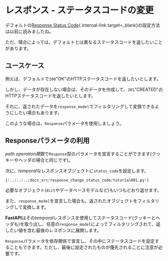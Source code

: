 # レスポンス - ステータスコードの変更 <!-- # Response - Change Status Code -->

<!-- You probably read before that you can set a default [Response Status Code](../tutorial/response-status-code.md){.internal-link target=_blank}. -->
デフォルトの[Response Status Code](./tutorial/response-status-code.md){.internal-link target=_blank}の設定方法は以前に読みましたね。

<!-- But in some cases you need to return a different status code than the default. -->
ただ、場合によっては、デフォルトとは異なるステータスコードを返したいことがあります。

<!-- ## Use case -->
## ユースケース

<!-- For example, imagine that you want to return an HTTP status code of "OK" `200` by default. -->
例えば、デフォルトで`200`"OK"のHTTPステータスコードを返したいとします。

<!-- But if the data didn't exist, you want to create it, and return an HTTP status code of "CREATED" `201`. -->
しかし、データが存在しない場合は、そのデータを作成して、`201`"CREATED"のHTTPステータスコードを返したいとします。

<!-- But you still want to be able to filter and convert the data you return with a `response_model`. -->
それに、返されたデータを`response_model`でフィルタリングして変換できるようにしたい場合もあります。

<!-- For those cases, you can use a `Response` parameter. -->
このような場合は、`Response`パラメータを使用しましょう。

<!-- ## Use a `Response` parameter -->
## Responseパラメータの利用

<!-- You can declare a parameter of type `Response` in your *path operation function* (as you can do for cookies and headers). -->
*path operation関数*で`Response`型のパラメータを宣言することができます(クッキーやヘッダの場合と同じです)。

<!-- And then you can set the `status_code` in that *temporal* response object. -->
次に、*temporal*なレスポンスオブジェクトに`status_code`を設定します。

```Python hl_lines="1  9  12"
{!../../../docs_src/response_change_status_code/tutorial001.py!}
```

<!-- And then you can return any object you need, as you normally would (a `dict`, a database model, etc). -->
必要なオブジェクト(`dict`やデータベースモデルなど)もいつもどおり返せます。

<!-- And if you declared a `response_model`, it will still be used to filter and convert the object you returned. -->
また、`response_model`を宣言した場合も、返されたオブジェクトをフィルタリングして変換します。

<!-- **FastAPI** will use that *temporal* response to extract the status code (also cookies and headers), and will put them in the final response that contains the value you returned, filtered by any `response_model`. -->
**FastAPI**はその*temporal*レスポンスを使用してステータスコード(クッキーとヘッダも)を取り出し、任意の`response_model`によってフィルタリングされて、返したい値を含む最後のレスポンスに展開します。

<!-- You can also declare the `Response` parameter in dependencies, and set the status code in them. But keep in mind that the last one to be set will win. -->
`Response`パラメータを依存関係で宣言し、その中にステータスコードを設定することもできます。ただし、最後に設定されたものが優先されることに注意が必要です。

